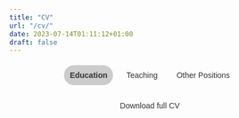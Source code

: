 ```yaml
---
title: "CV"
url: "/cv/"
date: 2023-07-14T01:11:12+01:00
draft: false
---
```


<script src="https://code.jquery.com/jquery-3.6.0.min.js"></script>
<script>
$(document).ready(function() {
  $(".tab_content").hide();
  $(".tabs li:first").addClass("active").show();
  $(".tab_content:first").show();

  $(".tabs li").click(function() {
    $(".tabs li").removeClass("active");
    $(this).addClass("active");
    $(".tab_content").hide();

    var activeTab = $(this).find("a").attr("href");
    $(activeTab).fadeIn();
    return false;
  });
});
</script>

<style>
@import url('https://fonts.googleapis.com/css2?family=Source+Sans+3&display=swap');

.tabs {
  list-style-type: none;
  margin: 0;
  padding: 0;
  text-align: center;
  font-family: 'Source Sans 3', sans-serif;
}

.tabs li {
  display: inline-block;
  margin: 5px;
}

.tabs li a {
  display: block;
  padding: 10px;
  background-color: transparent;
  color: #333;
  text-decoration: none;
  border-radius: 50px;
}

.tabs li a:hover, .tabs li.active a {
  background-color: #ccc;
  font-weight: bold;
}

.tab_content {
  display: none;
  padding: 20px;
  background-color: transparent;
}

.timeline {
  position: relative;
}

.timeline::before {
  content: '';
  position: absolute;
  top: 0;
  bottom: 0;
  width: 2px;
  background: #ccc;
  left: 30px;
  margin-left: -1px;
}

.education-item {
  margin-bottom: 20px;
  padding: 20px;
  border: 1px solid #ccc;
  border-radius: 5px;
  font-family: 'Source Sans 3', sans-serif;
}

.education-header {
  display: flex;
  align-items: center;
}

.education-header img {
  width: 50px;
  height: 50px;
  margin-right: 20px;
}

.education-header div {
  display: flex;
  flex-direction: column;
}

.education-item h3 {
  font-size: 20px;
  font-weight: bold;
  margin-top: 0;
  margin-bottom: 5px;
}

.education-item p {
  margin-bottom: 5px;
}

.timeline-item {
  position: relative;
  margin-bottom: 20px;
}

.timeline-icon {
  position: absolute;
  width: 20px;
  height: 20px;
  background: #ccc;
  left: 20px;
  margin-left: -10px;
  border-radius: 50%;
}

.timeline-content {
  margin-left: 60px;
}

.timeline-date {
  font-weight: bold;
}

.download-button {
  display: block;
  width: 200px;
  margin: 0 auto;
  text-align: center;
  padding: 10px;
  border-radius: 20px;
  background-color: transparent;
  color: #333;
  text-decoration: none;
  font-family: 'Source Sans 3', sans-serif;
}

.download-button:hover {
  background-color: #555;
}
</style>

<ul class="tabs">
  <li class="active"><a href="#education">Education</a></li>
  <li><a href="#teaching">Teaching</a></li>
  <li><a href="#other_positions">Other Positions</a></li>
</ul>

<div class="tab_container">
  <div id="education" class="tab_content">

  <div class="timeline">
  <div class="education-item">
    <div class="education-header">
      <img src="https://upload.wikimedia.org/wikipedia/commons/thumb/4/47/RS9327_LBS_Standard_Logo_RGB_AW-hpr.jpg/1920px-RS9327_LBS_Standard_Logo_RGB_AW-hpr.jpg" alt="London Business School Logo">
      <div>
        <h3>London Business School</h3>
        <p>PhD in Economics</p>
      </div>
    </div>
    <div class="timeline-item">
      <div class="timeline-icon"></div>
      <div class="timeline-content">
        <p class="timeline-date">2022 - Current</p>
        <p>Supervisor: Paolo Surico</p>
      </div>
    </div>
  </div>
  <div class="education-item">
    <div class="education-header">
      <img src="https://upload.wikimedia.org/wikipedia/commons/thumb/5/51/LSE_Logo.svg/638px-LSE_Logo.svg.png" alt="LSE Logo">
      <div>
        <h3>London School of Economics and Political Science</h3>
        <p>MSc in Economics</p>
      </div>
    </div>
    <div class="timeline-item">
      <div class="timeline-icon"></div>
      <div class="timeline-content">
        <p class="timeline-date">2019 - 2020</p>
      </div>
    </div>
  </div>
  <div class="education-item">
    <div class="education-header">
      <img src="https://upload.wikimedia.org/wikipedia/commons/thumb/5/51/LSE_Logo.svg/638px-LSE_Logo.svg.png" alt="LSE Logo">
      <div>
        <h3>London School of Economics and Political Science</h3>
        <p>BSc in Economics</p>
      </div>
    </div>
    <div class="timeline-item">
      <div class="timeline-icon"></div>
      <div class="timeline-content">
        <p class="timeline-date">2016 - 20179</p>
      </div>
    </div>
  </div>
</div>
    


</div>
</div>

<div id="teaching" class="tab_content">
    ## London Business School - Teaching assistant for P233 Macroeconomics II (PhD)
    
    - Advanced course in macroeconomics for PhD students, instructed by Paolo Surico
</div>

<div id="other_positions" class="tab_content">
    ## PA Consulting London - Economist (2021 ‑ 2022)

    ## London Business School - Research Assistant to Hélène Rey and Vania Stavrakeva (2020 ‑ 2021)

    ## Volunteering - Various: 

    - Career Ready, Mentor
    - Citizens Advice Basingstoke, Gateway Assessor
    - Action Tutoring, Maths Tutor
</div>


<a href="https://github.com/willhotten/hugo-website-main/blob/c4bfa6fa9845aafb090605ef1b5c02bda3ed0b56/pdfs/CV%20Will%20Hotten.pdf" class="download-button">Download full CV</a>